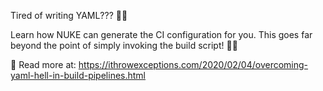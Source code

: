 Tired of writing YAML??? 🥴👹

Learn how NUKE can generate the CI configuration for you. This goes far beyond the point of simply invoking the build script! 📜😯

📖 Read more at: https://ithrowexceptions.com/2020/02/04/overcoming-yaml-hell-in-build-pipelines.html
